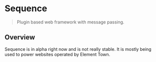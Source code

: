 Sequence
========

> Plugin based web framework with message passing.

## Overview

Sequence is in alpha right now and is not really stable. It is mostly
being used to power websites operated by Element Town.